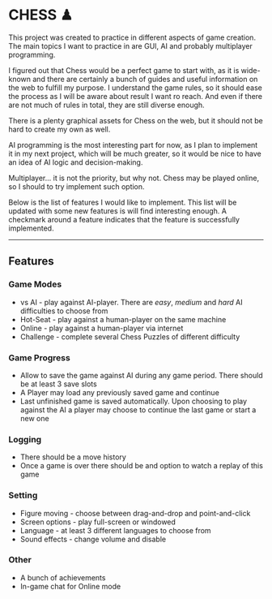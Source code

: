 # **CHESS** ♟

This project was created to practice in different aspects of game creation. The main topics I want to practice in are
GUI, AI and probably multiplayer programming.

I figured out that Chess would be a perfect game to start with, as it is wide-known and there are certainly a bunch of
guides and useful information on the web to fulfill my purpose. I understand the game rules, so it should ease the
process as I will be aware about result I want ro reach. And even if there are not much of rules in total, they are 
still diverse enough.

There is a plenty graphical assets for Chess on the web, but it should not be hard to create my 
own as well. 

AI programming is the most interesting part for now, as I plan to implement it in my next project, which will be much 
greater, so it would be nice to have an idea of AI logic and decision-making.

Multiplayer... it is not the priority, but why not. Chess may be played online, so I should to try implement such 
option.

Below is the list of features I would like to implement. This list will be updated with some new features is will find 
interesting enough. A checkmark around a feature indicates that the feature is successfully implemented.

---
## **Features** 
### **Game Modes**
- vs AI - play against AI-player. There are *easy*, *medium* and *hard* AI difficulties to choose from
- Hot-Seat - play against a human-player on the same machine
- Online - play against a human-player via internet
- Challenge - complete several Chess Puzzles of different difficulty
### **Game Progress**
- Allow to save the game against AI during any game period. There should be at least 3 save slots
- A Player may load any previously saved game and continue
- Last unfinished game is saved automatically. Upon choosing to play against the AI a player may choose to continue the
last game or start a new one
### **Logging**
- There should be a move history
- Once a game is over there should be and option to watch a replay of this game
### **Setting**
- Figure moving - choose between drag-and-drop and point-and-click
- Screen options - play full-screen or windowed
- Language - at least 3 different languages to choose from
- Sound effects - change volume and disable
### **Other**
- A bunch of achievements
- In-game chat for Online mode